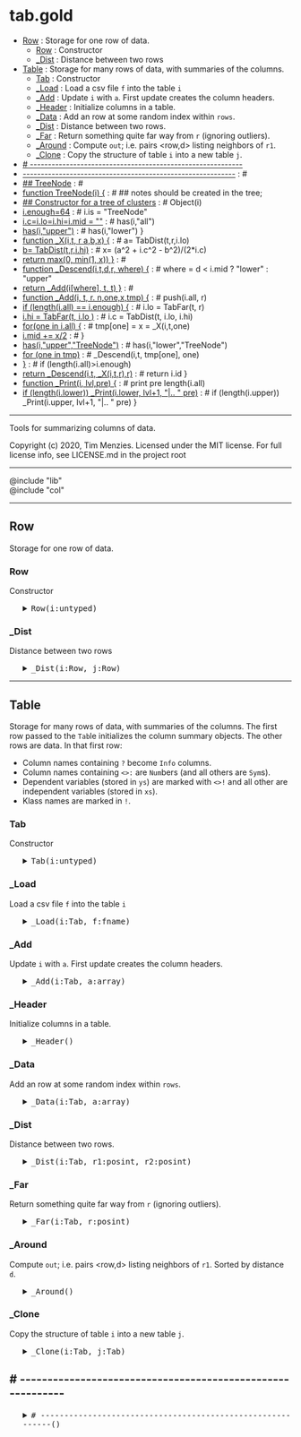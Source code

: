 #  tab.gold
  - [Row](#row) : Storage for one row of data.
    - [Row](#row) : Constructor
    - [_Dist](#_dist) : Distance between two rows
  - [Table](#table) : Storage for many rows of data, with summaries of the columns.
    - [Tab](#tab) : Constructor
    - [_Load](#_load) : Load a csv file `f` into the table `i`
    - [_Add](#_add) : Update `i` with `a`. First update creates the column headers.
    - [_Header](#_header) : Initialize columns in a table.
    - [_Data](#_data) : Add an row at some random index within `rows`.
    - [_Dist](#_dist) : Distance between two rows.
    - [_Far](#_far) : Return something quite far way from `r` (ignoring outliers).
    - [_Around](#_around) : Compute `out`; i.e.  pairs <row,d> listing neighbors of `r1`.
    - [_Clone](#_clone) : Copy the structure of table `i` into a new table `j`.
  - [# -----------------------------------------------------------](#)
- [-----------------------------------------------------------](#) : #
- [## TreeNode](#treenode) : #
- [function TreeNode(i) {](#functiontreenodei) : #   ## notes should be created in the tree;
- [## Constructor for a tree of clusters](#constructorforatreeofclusters) : #   Object(i)
- [i.enough=64](#ienough64) : #   i.is = "TreeNode"
- [i.c=i.lo=i.hi=i.mid = ""](#iciloihiimid) : #   has(i,"all")
- [has(i,"upper")](#hasiupper) : #   has(i,"lower") }
- [function _X(i,t, r     a,b,x) {](#function_xitrabx) : #    a= TabDist(t,r,i.lo)
- [b= TabDist(t,r,i.hi)](#btabdisttrihi) : #    x= (a^2 + i.c^2 - b^2)/(2*i.c)
- [return max(0, min(1, x)) }](#returnmax0min1x) : #
- [function _Descend(i,t,d,r,   where) {](#function_descenditdrwhere) : #   where =  d < i.mid ? "lower" : "upper" 
- [return _Add(i[where], t, t) }](#return_addiwherett) : #
- [function _Add(i, t, r.   n,one,x,tmp) {](#function_additrnonextmp) : #   push(i.all,  r)
- [if (length(i.all) == i.enough)  {](#iflengthiallienough) : #     i.lo = TabFar(t, r)
- [i.hi = TabFar(t, i.lo )](#ihitabfartilo) : #     i.c  = TabDist(t, i.lo, i.hi)
- [for(one in i.all) {](#foroneiniall) : #       tmp[one]  = x = _X(i,t,one)
- [i.mid    += x/2](#imidx2) : #     }
- [has(i,"upper","TreeNode")](#hasiuppertreenode) : #     has(i,"lower","TreeNode")
- [for (one in tmp)](#foroneintmp) : #       _Descend(i,t, tmp[one], one) 
- [}](#) : #   if (length(i.all)>i.enough) 
- [return _Descend(i,t, _X(i,t,r),r)](#return_descendit_xitrr) : #   return i.id }
- [function _Print(i,         lvl,pre) {](#function_printilvlpre) : #    print pre length(i.all)
- [if (length(i.lower)) _Print(i.lower, lvl+1, "|.. " pre)](#iflengthilower_printilowerlvl1pre) : #    if (length(i.upper)) _Print(i.upper, lvl+1, "|.. " pre) }


-----------------------------------------------
Tools for summarizing columns of data.
 
Copyright (c) 2020, Tim Menzies.  Licensed under the MIT license.
For full license info, see LICENSE.md in the project root

-----------------------------------------------

@include "lib"   
@include "col"

-----------------------------------------------------------

## Row 
Storage for one row of data.

### Row
Constructor

<ul><details><summary><tt>Row(i:untyped)</tt></summary>

```awk
function Row(i:untyped) {
  Object(i)
  i.is = "Row"
  i.p=2
  has(i,"cells")
  has(i,"ranges") }
```

</details></ul>

### _Dist
Distance between two rows

<ul><details><summary><tt>_Dist(i:Row, j:Row)</tt></summary>

```awk
function _Dist(i:Row,j:Row, tab, cols,  c,pos,x,y,d,d1,n) {
  n = 1E-32
  for(c in cols) {
    pos = tab.cols[c].pos
    x   = i.cells[pos]
    y   = j.cells[pos]
    d1  = (x=="?" && y=="?") ? 1 : dist(tab.cols[c], x,y)
    d  += d1^i.p
    n++ }
  return (d/n)^(1/i.p) }
```

</details></ul>

-----------------------------------------------------------

## Table 
Storage for many rows of data, with summaries of the columns.
The first row passed to the `Tab`le initializes the column summary objects.
The other rows are data.  In that first row:

- Column names containing `?` become `Info` columns.
- Column names containing `<>:` are `Num`bers (and all others are `Sym`s).
- Dependent variables (stored in `ys`) are marked with `<>!` 
  and all other are independent variables (stored in `xs`).
- Klass names are marked in `!`.

### Tab
Constructor

<ul><details><summary><tt>Tab(i:untyped)</tt></summary>

```awk
function Tab(i:untyped) {
  Object(i); i.is = "Tab"
  i.klass   = ""
  i.use     = "xs"
  i.far     = 0.9
  has(i,"tree")
  has(i,"rows"); has(i,"cols"); has(i,"names")
  has(i,"info"); has(i,"xs");   has(i,"ys") }
```

</details></ul>

### _Load
Load a csv file `f` into the table `i`

<ul><details><summary><tt>_Load(i:Tab, f:fname)</tt></summary>

```awk
function _Load(i:Tab, f:fname,     record) {
  while(csv(record,f)) {  add(i,record)} }
```

</details></ul>

### _Add
Update `i` with `a`. First update creates the column headers.

<ul><details><summary><tt>_Add(i:Tab, a:array)</tt></summary>

```awk
function _Add(i:Tab, a:array) {
  if ("cells" in a) return TabAdd(i, a.cells)
  length(i.cols) ?  TabData(i,a) : TabHeader(i,a) }
```

</details></ul>

### _Header
Initialize columns in a table.

<ul><details><summary><tt>_Header()</tt></summary>

```awk
function _Header(i,a,   where, what, j) {
  for(j=1; j<=length(a); j++) {
    i.names[j] = a[j]
    if (a[j] ~ /\?/) {
      what="Info"
      where="info"
    } else {
      what = a[j] ~ /[:<>]/ ?  "Num" : "Sym"
      where= a[j] ~ /[!<>]/ ?  "ys"  : "xs"
    }
    hAS(i.cols, j, what, a[j],j)   
    i[where][j]
    if (a[j]~/!/) i.klass = j }}
```

</details></ul>

### _Data
Add an row at some random index within `rows`.

<ul><details><summary><tt>_Data(i:Tab, a:array)</tt></summary>

```awk
function _Data(i:Tab, a:array,    r,j) {
  r = sprintf("%9.0f",1E9*rand())
  has(i.rows, r, "Row")
  for(j=1; j<=length(a); j++) 
    i.rows[r].cells[j] = add(i.cols[j], a[j])  }
```

</details></ul>

### _Dist
Distance between two rows.

<ul><details><summary><tt>_Dist(i:Tab, r1:posint, r2:posint)</tt></summary>

```awk
function _Dist(i:Tab, r1:posint, r2:posint) {
  print o(i[i.use],">")
  return  RowDist(i.rows[r1], i.rows[r2], i[i.use]) }
```

</details></ul>

### _Far
Return something quite far way from `r` (ignoring outliers).

<ul><details><summary><tt>_Far(i:Tab, r:posint)</tt></summary>

```awk
function _Far(i:Tab, r:posint,     n,out) {
  n= _Around(i,r, out) 
  return out[int(n*i.far)].row }
```

</details></ul>

### _Around
Compute `out`; i.e.  pairs <row,d> listing neighbors of `r1`.
Sorted by distance `d`.

<ul><details><summary><tt>_Around()</tt></summary>

```awk
function _Around(i,r1,out,   r2) {
  for(r2 in i.rows) 
    if(r1 != r2) {
       print("r",r2)
       out.row = r2
       out.d   = _Dist(i,r1, r2) }
  return keysort(out,"d") }
```

</details></ul>

### _Clone
Copy the structure of table `i` into a new table `j`.

<ul><details><summary><tt>_Clone(i:Tab, j:Tab)</tt></summary>

```awk
function _Clone(i:Tab, j:Tab) {
  Tab(j)
  TabHeader(j, i.names) }
```

</details></ul>

## # -----------------------------------------------------------

<ul><details><summary><tt># -----------------------------------------------------------()</tt></summary>

```awk
# -----------------------------------------------------------
#
# ## TreeNode
#
# function TreeNode(i) {
#   ## notes should be created in the tree;
#   ## Constructor for a tree of clusters
#   Object(i)
#   i.enough=64
#   i.is = "TreeNode"
#   i.c=i.lo=i.hi=i.mid = ""
#   has(i,"all")
#   has(i,"upper")
#   has(i,"lower") }
#
# function _X(i,t, r     a,b,x) {
#    a= TabDist(t,r,i.lo)
#    b= TabDist(t,r,i.hi)
#    x= (a^2 + i.c^2 - b^2)/(2*i.c)
#    return max(0, min(1, x)) }
#
# function _Descend(i,t,d,r,   where) {
#   where =  d < i.mid ? "lower" : "upper" 
#   return _Add(i[where], t, t) }
#
# function _Add(i, t, r.   n,one,x,tmp) {
#   push(i.all,  r)
#   if (length(i.all) == i.enough)  {
#     i.lo = TabFar(t, r)
#     i.hi = TabFar(t, i.lo )
#     i.c  = TabDist(t, i.lo, i.hi)
#     for(one in i.all) {
#       tmp[one]  = x = _X(i,t,one)
#       i.mid    += x/2 
#     }
#     has(i,"upper","TreeNode")
#     has(i,"lower","TreeNode")
#     for (one in tmp) 
#       _Descend(i,t, tmp[one], one) 
#   }
#   if (length(i.all)>i.enough) 
#     return _Descend(i,t, _X(i,t,r),r)
#   return i.id }
#
#  function _Print(i,         lvl,pre) {
#    print pre length(i.all)
#    if (length(i.lower)) _Print(i.lower, lvl+1, "|.. " pre)
#    if (length(i.upper)) _Print(i.upper, lvl+1, "|.. " pre) }
```

</details></ul>
